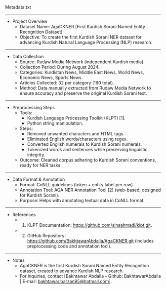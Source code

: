 Metadata.txt
*************
- Project Overview
  - Dataset Name: AgaCKNER (First Kurdish Sorani Named Entity Recognition Dataset)
  - Objective: To create the first Kurdish Sorani NER dataset for advancing Kurdish Natural Language Processing (NLP) research.

----------
- Data Collection
  - Source: Rudaw Media Network (independent Kurdish media).
  - Collection Period: During August 2024.
  - Categories: Kurdistan News, Middle East News, World News, Economic News, Sports News.
  - Articles Collected: 32 per category (160 total).
  - Method: Data manually extracted from Rudaw Media Network to ensure accuracy and preserve the original Kurdish Sorani text.

----------
- Preprocessing Steps
  - Tools:
    - Kurdish Language Processing Toolkit (KLPT) [1].
    - Python string manipulation.
  - Steps:
    - Removed unwanted characters and HTML tags.
    - Eliminated English words/characters using regex.
    - Converted English numerals to Kurdish Sorani numerals.
    - Tokenized words and sentences while preserving linguistic integrity.
  - Outcome: Cleaned corpus adhering to Kurdish Sorani conventions, ready for NER tasks.

----------
- Data Format & Annotation
  - Format: CoNLL guidelines (token + entity label per row).
  - Annotation Tool: AGA NER Annotation Tool [2] (web-based, designed for Kurdish Sorani).
  - Purpose: Helps with annotating textual data in CoNLL format.

----------
- References
  - 1. KLPT Documentation: https://github.com/sinaahmadi/klpt.git.
  - 2. GitHub Repository: https://github.com/BakhtawarAbdalla/AgaCKNER.git (includes preprocessing code and annotation tool).

----------
- Notes
  - AgaCKNER is the first Kurdish Sorani Named Entity Recognition dataset, created to advance Kurdish NLP research.
  - For inquiries, contact [Bakhtawar Abdalla - Github: BakhtawarAbdalla | E-mail: bakhtawar.barzan95@hotmail.com].
